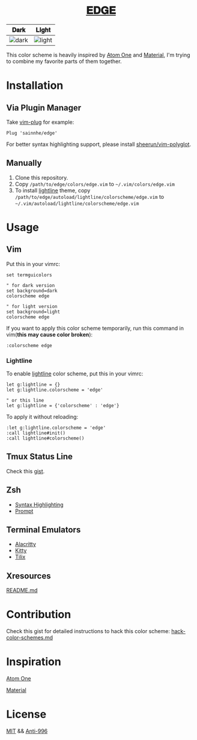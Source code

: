 <h1 align="center">
    <a href="https://gist.github.com/sainnhe/991dc3cb7d885e20f911816197c85b9d#%F0%9D%90%84%F0%9D%90%83%F0%9D%90%86%F0%9D%90%84">𝐄𝐃𝐆𝐄</a>
</h1>

| 𝐃𝐚𝐫𝐤 | 𝐋𝐢𝐠𝐡𝐭 |
| :---: | :---: |
| ![dark](https://user-images.githubusercontent.com/37491630/62260060-28432700-b400-11e9-9488-b196f6884488.png) | ![light](https://user-images.githubusercontent.com/37491630/62260061-2aa58100-b400-11e9-8d7f-9caeef7cdbe7.png) |

This color scheme is heavily inspired by [Atom One](https://github.com/atom/atom/tree/master/packages/one-dark-syntax) and [Material](https://github.com/equinusocio/vsc-material-theme), I'm trying to combine my favorite parts of them together.

# Installation

## Via Plugin Manager

Take [vim-plug](https://github.com/junegunn/vim-plug) for example:

```vim
Plug 'sainnhe/edge'
```

For better syntax highlighting support, please install [sheerun/vim-polyglot](https://github.com/sheerun/vim-polyglot).

## Manually

1. Clone this repository.
2. Copy `/path/to/edge/colors/edge.vim` to `~/.vim/colors/edge.vim`
3. To install [lightline](https://github.com/itchyny/lightline.vim) theme, copy `/path/to/edge/autoload/lightline/colorscheme/edge.vim` to `~/.vim/autoload/lightline/colorscheme/edge.vim`

# Usage

## Vim

Put this in your vimrc:

```vim
set termguicolors

" for dark version
set background=dark
colorscheme edge

" for light version
set background=light
colorscheme edge
```

If you want to apply this color scheme temporarily, run this command in vim(**this may cause color broken**):

```vim
:colorscheme edge
```

### Lightline

To enable [lightline](https://github.com/itchyny/lightline.vim) color scheme, put this in your vimrc:

```vim
let g:lightline = {}
let g:lightline.colorscheme = 'edge'

" or this line
let g:lightline = {'colorscheme' : 'edge'}
```

To apply it without reloading:

```vim
:let g:lightline.colorscheme = 'edge'
:call lightline#init()
:call lightline#colorscheme()
```

## Tmux Status Line

Check this [gist](https://gist.github.com/sainnhe/b8240bc047313fd6185bb8052df5a8fb).

## Zsh

- [Syntax Highlighting](https://github.com/sainnhe/edge/tree/master/zsh#syntax-highlighting)
- [Prompt](https://github.com/sainnhe/edge/tree/master/zsh#prompt)

## Terminal Emulators

- [Alacritty](./alacritty/README.md)
- [Kitty](./kitty/README.md)
- [Tilix](./tilix/README.md)

## Xresources

[README.md](./xresources/README.md)

# Contribution

Check this gist for detailed instructions to hack this color scheme: [hack-color-schemes.md](https://gist.github.com/sainnhe/911f78cbb092ac58c8734c423a464935)

# Inspiration

[Atom One](https://github.com/atom/atom/tree/master/packages/one-dark-syntax)

[Material](https://github.com/equinusocio/vsc-material-theme)

# License

[MIT](./LICENSE) && [Anti-996](./Anti-996-LICENSE)
